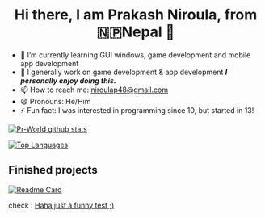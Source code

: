<h1 align='center'> Hi there, I am Prakash Niroula, from 🇳🇵Nepal  👋</h1>

- 🌱 I’m currently learning GUI windows, game development and mobile app development
- 🔭 I generally work on game development & app development ***I personally enjoy doing this.***
- 📫 How to reach me: niroulap48@gmail.com
- 😄 Pronouns: He/Him
- ⚡ Fun fact: I was interested in programming since 10, but started in 13!

[![Pr-World github stats](https://github-readme-stats.vercel.app/api?username=Pr-World&show_icons=true&theme=radical&hide=prs,stars&count_private=true&border_radius=10)](https://github.com/Pr-World/Pr-World/)

[![Top Languages](https://github-readme-stats.vercel.app/api/top-langs/?username=Pr-World&layout=compact&theme=radical&border_radius=10)](https://github.com/Pr-World?tab=repositories)

## Finished projects

[![Readme Card](https://github-readme-stats.vercel.app/api/pin/?username=Pr-World&repo=flappy-bird&theme=radical&show_owner=true&border_radius=10)](https://github.com/Pr-World/flappy-bird)

check : <a href='javascript:alert(1)'>Haha just a funny test ;)</a>
